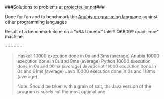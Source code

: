 ###Solutions to problems at [projecteuler.net](http://projecteuler.net)###

Done for fun and to benchmark the [Anubis programming language](http://fr.wikipedia.org/wiki/Anubis_%28langage%29) against other programming languages

Result of a benchmark done on a "x64 Ubuntu™ Intel® Q6600® quad-core" machine

======

>Haskell    10000 execution done in 0s and 3ms   (average)
>Anubis     10000 execution done in 0s and 9ms   (average)
>Python     10000 execution done in 0s and 30ms  (average)
>JavaScript 10000 execution done in 0s and 61ms  (average)
>Java       10000 execution done in 0s and 118ms (average)
>
>Note: Should be taken with a grain of salt, the Java version of the program is surely not the most optimal one.
